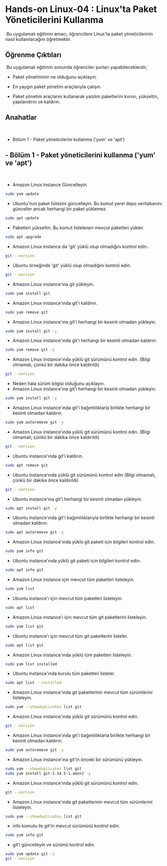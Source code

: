 # Hands-on Linux-04 : Linux'ta Paket Yöneticilerini Kullanma
​
Bu uygulamalı eğitimin amacı, öğrencilere Linux'ta paket yöneticilerinin nasıl kullanılacağını öğretmektir.
​
## Öğrenme Çıktıları
​
Bu uygulamalı eğitimin sonunda öğrenciler şunları yapabileceklerdir;

- Paket yönetiminin ne olduğunu açıklayın.

- En yaygın paket yönetim araçlarıyla çalışın.

- Paket yönetim araçlarını kullanarak yazılım paketlerini kurun, yükseltin, yapılandırın ve kaldırın.
​
## Anahatlar
​
- Bölüm 1 - Paket yöneticilerini kullanma ('yum' ve 'apt') 
​
## - Bölüm 1 - Paket yöneticilerini kullanma ('yum' ve 'apt') 
​
- Amazon Linux Instance Güncelleyin.
​
```bash
sudo yum update
```
- Ubuntu'nun paket listesini güncelleyin. Bu komut yerel depo veritabanını günceller ancak herhangi bir paket yüklemez.
​
```bash
sudo apt update
```
- Paketleri yükseltin. Bu komut listelenen mevcut paketleri yükler.

```bash
sudo apt upgrade
```

- Amazon Linux instance da 'git' yüklü olup olmadığını kontrol edin..
​
```bash
git --version
```
- Ubuntu örneğinde 'git' yüklü olup olmadığını kontrol edin.
​
```bash
git --version
```
- Amazon Linux instance'ına git yükleyin.
​
```bash
sudo yum install git
```
- Amazon Linux instance'ında git'i kaldırın.
​
```bash
sudo yum remove git
```
- Amazon Linux instance'ına git'i herhangi bir kesinti olmadan yükleyin.
​
```bash
sudo yum install git -y
```
- Amazon Linux instance'ında git'i herhangi bir kesinti olmadan kaldırın.
​
```bash
sudo yum remove git -y
```
- Amazon Linux instance'ında yüklü git sürümünü kontrol edin. (Bilgi olmamalı, çünkü bir dakika önce kaldırıldı)

```bash
git --version
```
- Neden hala sürüm bilgisi olduğunu açıklayın.
- Amazon Linux instance'ına git'i herhangi bir kesinti olmadan yükleyin.
​
```bash
sudo yum install git -y
```
- Amazon Linux instance'ında git'i bağımlılıklarla birlikte herhangi bir kesinti olmadan kaldırın.
​
```bash
sudo yum autoremove git -y
```
- Amazon Linux instance'ında yüklü git sürümünü kontrol edin. (Bilgi olmamalı, çünkü bir dakika önce kaldırıldı)
​
```bash
git --version
```
- Ubuntu instance'ında git'i kaldırın.
​
```bash
sudo apt remove git
```
- Ubuntu instance'ında yüklü git sürümünü kontrol edin (Bilgi olmamalı, çünkü bir dakika önce kaldırıldı)
​
```bash
git --version
```
- Ubuntu instance'ına git'i herhangi bir kesinti olmadan yükleyin.
​
```bash
sudo apt install git -y
```
- Ubuntu instance'ında git'i bağımlılıklarıyla birlikte herhangi bir kesinti olmadan kaldırın.
​
```bash
sudo apt autoremove git -y
```
- Amazon Linux instance'ında yüklü git paketi için bilgileri kontrol edin.
​
```bash
sudo yum info git
```
- Ubuntu instance'ında yüklü git paketi için bilgileri kontrol edin.
​
```bash
sudo apt info git
```
-  Amazon Linux instance için mevcut tüm paketleri listeleyin.
​
```bash
sudo yum list
```
- Ubuntu instance'ı için mevcut tüm paketleri listeleyin.
​
```bash
sudo apt list
```
- Amazon Linux instance'ı için mevcut tüm git paketlerini listeleyin.
​
```bash
sudo yum list git
```
- Ubuntu instance'ı için mevcut tüm git paketlerini listeler.
​
```bash
sudo apt list git
```
- Amazon Linux instance'ında yüklü tüm paketleri listeleyin.
​
```bash
sudo yum list installed
```
- Ubuntu instance'ında kurulu tüm paketleri listeler.
​
```bash
sudo apt list --installed
```
- Amazon Linux instance'ında git paketlerinin mevcut tüm sürümlerini listeleyin.
​
```bash
sudo yum --showduplicates list git
```
- Amazon Linux instance'ında yüklü git sürümünü kontrol edin.
​
```bash
git --version
```
-  Amazon Linux instance'ında git'i bağımlılıklarla birlikte herhangi bir kesinti olmadan kaldırın.
​
```bash
sudo yum autoremove git -y
```
- Amazon Linux instance'ına git'in önceki bir sürümünü yükleyin.
​
```bash
sudo yum --showduplicates list git
sudo yum install git-2.14.5-1.amzn2 -y
```
- Amazon Linux instance'ında yüklü git sürümünü kontrol edin.
​
```bash
git --version
```
- Amazon Linux instance'ında git paketlerinin mevcut tüm sürümlerini listeleyin.
​
```bash
sudo yum --showduplicates list git
``` 
- info komutu ile git'in mevcut sürümünü kontrol edin.
​
```bash
sudo yum info git
```
- git'i güncelleyin ve sürümü kontrol edin.
​
```bash
sudo yum update git -y
git --version
```
